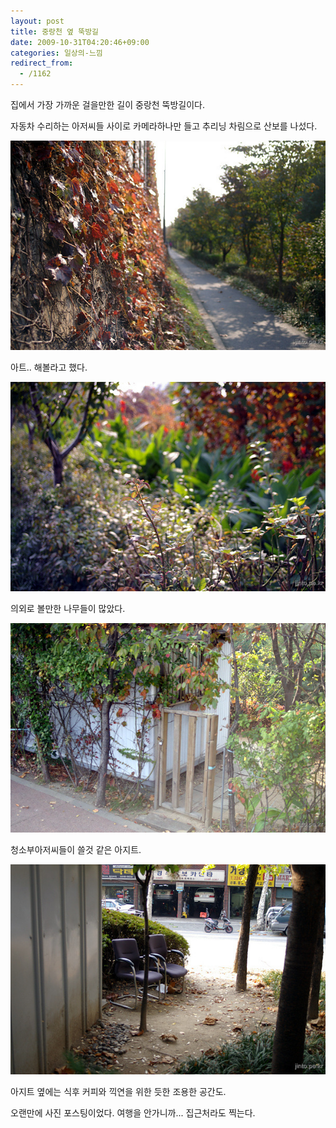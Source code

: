 ```yaml
---
layout: post
title: 중랑천 옆 뚝방길
date: 2009-10-31T04:20:46+09:00
categories: 일상의-느낌
redirect_from:
  - /1162
---
```


집에서 가장 가까운 걸을만한 길이 중랑천 뚝방길이다.

자동차 수리하는 아저씨들 사이로 카메라하나만 들고 추리닝 차림으로 산보를 나섰다.

![ ](/assets/media/uploads_1_cfile1.uf.13163C1F4AEB3B7C41703B.jpg)

아트.. 해볼라고 했다.

 

![ ](/assets/media/uploads_1_cfile5.uf.18163C1F4AEB3B7E440B4F.jpg)

의외로 볼만한 나무들이 많았다.

![ ](/assets/media/uploads_1_cfile27.uf.20163C1F4AEB3B7F456F91.jpg)

청소부아저씨들이 쓸것 같은 아지트.

![ ](/assets/media/uploads_1_cfile4.uf.11163C1F4AEB3B7F4681B5.jpg)

아지트 옆에는 식후 커피와 끽연을 위한 듯한 조용한 공간도.

오랜만에 사진 포스팅이었다. 여행을 안가니까... 집근처라도 찍는다.
